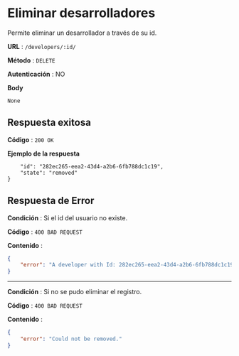 # Eliminar desarrolladores

Permite eliminar un desarrollador a través de su id.

**URL** : `/developers/:id/`

**Método** : `DELETE`

**Autenticación** : NO

**Body**

```
None
```

## Respuesta exitosa

**Código** : `200 OK`

**Ejemplo de la respuesta**

```json{
    "id": "282ec265-eea2-43d4-a2b6-6fb788dc1c19",
    "state": "removed"
}
```

## Respuesta de Error

**Condición** : Si el id del usuario no existe.

**Código** : `400 BAD REQUEST`

**Contenido** :

```json
{
    "error": "A developer with Id: 282ec265-eea2-43d4-a2b6-6fb788dc1c19 does not exist."
}
```

------

**Condición** : Si no se pudo eliminar el registro.

**Código** : `400 BAD REQUEST`

**Contenido** :

```json
{
    "error": "Could not be removed."
}
```